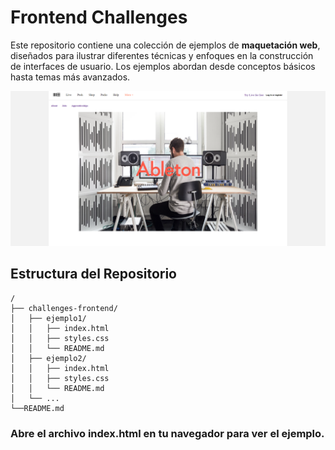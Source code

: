 # Frontend Challenges

Este repositorio contiene una colección de ejemplos de **maquetación web**, diseñados para ilustrar diferentes técnicas y enfoques en la construcción de interfaces de usuario. Los ejemplos abordan desde conceptos básicos hasta temas más avanzados.

![ableton example](./ableton/image.png)

## Estructura del Repositorio

```
/
├── challenges-frontend/
│   ├── ejemplo1/
│   │   ├── index.html
│   │   ├── styles.css
│   │   └── README.md
│   ├── ejemplo2/
│   │   ├── index.html
│   │   ├── styles.css
│   │   └── README.md
│   └── ...
└──README.md
```

### Abre el archivo index.html en tu navegador para ver el ejemplo.
